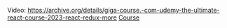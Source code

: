 Video: https://archive.org/details/giga-course.-com-udemy-the-ultimate-react-course-2023-react-redux-more
[Course](https://www.udemy.com/course/the-ultimate-react-course/)
